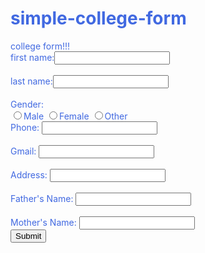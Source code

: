 # simple-college-form
<!DOCTYPE html>
<html>

<head>
  <meta charset="UTF-8">
  <meta name="viewport" content="width=device-width, initial-scale=1">
  <title>general form</title>
</head>
college form!!!
<body style="color: royalblue">
  <form method="post">
first name:<input type="text" name ="fname"><br><br>
last name:<input type="text" name ="lname"><br><br>
Gender: <br>
<input type="radio" name="gender" value="male">Male
<input type="radio" name="gender" value="female">Female
<input type="radio" name="gender" value="other">Other <br>
Phone: <input type="number"><br><br>
Gmail: <input type="text"><br><br>
Address: <input type="text"><br><br>
Father's Name: <input type=text"><br><br>
Mother's Name: <input type="text"><br>
<input type="submit">

</form>

</body>

</html>
